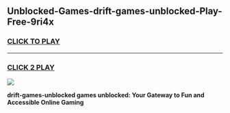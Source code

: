 
## Unblocked-Games-drift-games-unblocked-Play-Free-9ri4x
<h3>
<a href="https://premium76.site?title=drift-games-unblocked&ref=10A">CLICK TO PLAY</a></h3>
<hr>

<h3>
<a href="https://premium76.site?title=drift-games-unblocked&ref=10A">CLICK 2 PLAY</a>
  
</h3>

<a href="https://premium76.site?title=drift-games-unblocked&ref=10A"><img src="https://clearcache.store/games.png"></a>


**drift-games-unblocked games unblocked: Your Gateway to Fun and Accessible Online Gaming**
